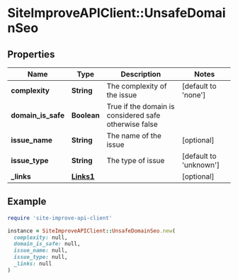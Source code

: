 # SiteImproveAPIClient::UnsafeDomainSeo

## Properties

| Name | Type | Description | Notes |
| ---- | ---- | ----------- | ----- |
| **complexity** | **String** | The complexity of the issue | [default to &#39;none&#39;] |
| **domain_is_safe** | **Boolean** | True if the domain is considered safe otherwise false |  |
| **issue_name** | **String** | The name of the issue | [optional] |
| **issue_type** | **String** | The type of issue | [default to &#39;unknown&#39;] |
| **_links** | [**Links1**](Links1.md) |  | [optional] |

## Example

```ruby
require 'site-improve-api-client'

instance = SiteImproveAPIClient::UnsafeDomainSeo.new(
  complexity: null,
  domain_is_safe: null,
  issue_name: null,
  issue_type: null,
  _links: null
)
```

